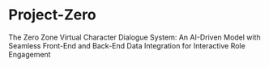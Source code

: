 # Project-Zero
The Zero Zone Virtual Character Dialogue System: An AI-Driven Model with Seamless Front-End and Back-End Data Integration for Interactive Role Engagement
